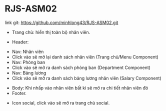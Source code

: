 # RJS-ASM02

link git: https://github.com/minhlong43/RJS-ASM02.git

* Trang chủ: hiển thị toàn bộ nhân viên.
 + Header:
  - Nav: Nhân viên 
   - Click vào sẽ mở lại danh sách nhân viên (Trang chủ/Menu Component)
  - Nav: Phòng ban
   - Click vào sẽ mở ra danh sách phòng ban (Department Component)
  - Nav: Bảng lương
   - Click vào sẽ mở ra danh sách bảng lương nhân viên (Salary Component)
 + Body: 
  Khi nhấp vào nhân viên bất kì sẽ mở ra chi tiết nhân viên đó
 + Footer.
  - Icon social, click vào sẽ mở ra trang chủ social.